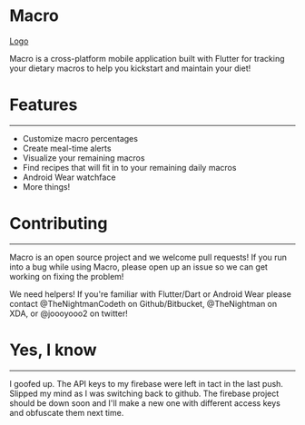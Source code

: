 # Macro

[Logo](Logo)

Macro is a cross-platform mobile application built with Flutter for tracking your dietary macros to help you kickstart and maintain your diet!

# Features
-----------------
- Customize macro percentages
- Create meal-time alerts 
- Visualize your remaining macros
- Find recipes that will fit in to your remaining daily macros
- Android Wear watchface
- More things!

# Contributing
-----------------
Macro is an open source project and we welcome pull requests! If you run into a bug while using Macro, please open up an issue so we can get working on fixing the problem!

We need helpers! If you're familiar with Flutter/Dart or Android Wear please contact @TheNightmanCodeth on Github/Bitbucket, @TheNightman on XDA, or @joooyooo2 on twitter!

# Yes, I know
---------------
I goofed up. The API keys to my firebase were left in tact in the last push. Slipped my mind as I was switching back to github. The firebase project should be down soon and I'll make a new one with different access keys and obfuscate them next time. 
